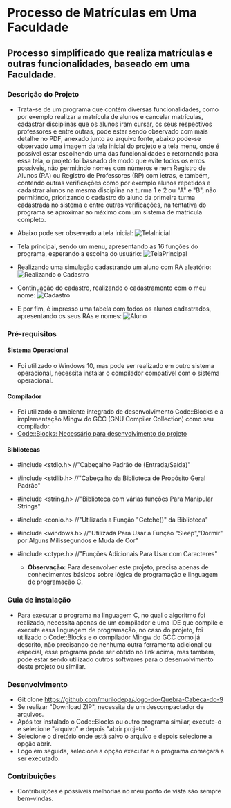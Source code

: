 # Processo de Matrículas em Uma Faculdade

## Processo simplificado que realiza matrículas e outras funcionalidades, baseado em uma Faculdade.

### Descrição do Projeto
   * Trata-se de um programa que contém diversas funcionalidades, como por exemplo realizar a matrícula de alunos e cancelar matrículas, cadastrar disciplinas que os alunos iram cursar, os seus respectivos professores e entre outras, pode estar sendo observado com mais detalhe no PDF, anexado junto ao arquivo fonte, abaixo pode-se observado uma imagem da tela inicial do projeto e a tela menu, onde é possível estar escolhendo uma das funcionalidades e retornando para essa tela, o projeto foi baseado de modo que evite todos os erros possíveis, não permitindo nomes com números e nem Registro de Alunos (RA) ou Registro de Professores (RP) com letras, e também, contendo outras verificações como por exemplo alunos repetidos e cadastrar alunos na mesma disciplina na turma 1 e 2 ou "A" e "B", não permitindo, priorizando o cadastro do aluno da primeira turma cadastrada no sistema e entre outras verificações, na tentativa do programa se aproximar ao máximo com um sistema de matrícula completo.

* Abaixo pode ser observado a tela inicial:
![TelaInicial](https://user-images.githubusercontent.com/56207941/66441007-77629500-ea0b-11e9-93cf-112fa247f236.PNG)

* Tela principal, sendo um menu, apresentando as 16 funções do programa, esperando a escolha do usuário:
![TelaPrincipal](https://user-images.githubusercontent.com/56207941/66441014-7b8eb280-ea0b-11e9-922d-6fd89aacbc1d.PNG)

* Realizando uma simulação cadastrando um aluno com RA aleatório:
![Realizando o Cadastro](https://user-images.githubusercontent.com/56207941/66441026-821d2a00-ea0b-11e9-8c80-ccfcc446cf13.PNG)

* Continuação do cadastro, realizando o cadastramento com o meu nome:
![Cadastro](https://user-images.githubusercontent.com/56207941/66441034-89443800-ea0b-11e9-8563-4cf1b91bef9b.PNG)

* E por fim, é impresso uma tabela com todos os alunos cadastrados, apresentando os seus RAs e nomes:
![Aluno](https://user-images.githubusercontent.com/56207941/66441040-8fd2af80-ea0b-11e9-9583-6779c5a66e43.PNG)

 ### Pré-requisitos

#### Sistema Operacional
* Foi utilizado o Windows 10, mas pode ser realizado em outro sistema operacional, necessita instalar o compilador compatível com o sistema operacional.

 #### Compilador
* Foi utilizado o ambiente integrado de desenvolvimento Code::Blocks e a implementação Mingw do GCC (GNU Compiler Collection) como seu compilador.
* <a> [Code::Blocks: Necessário para desenvolvimento do projeto](http://www.codeblocks.org/downloads/26)
  
 #### Bibliotecas
* #include <stdio.h>    //"Cabeçalho Padrão de (Entrada/Saída)"
* #include <stdlib.h>   //"Cabeçalho da Biblioteca de Propósito Geral Padrão"
* #include <string.h>   //"Biblioteca com várias funções Para Manipular Strings"
* #include <conio.h>    //"Utilizada a Função "Getche()" da Biblioteca"
* #include <windows.h>  //"Utilizada Para Usar a Função "Sleep","Dormir" por Alguns Milissegundos e Muda de Cor"
* #include <ctype.h>     //"Funções Adicionais Para Usar com Caracteres"

   * **Observação:** Para desenvolver este projeto, precisa apenas de conhecimentos básicos sobre lógica de programação e linguagem de programação C.

### Guia de instalação
* Para executar o programa na linguagem C, no qual o algoritmo foi realizado, necessita apenas de um compilador e uma IDE que compile e execute essa linguagem de programação, no caso do projeto, foi utilizado o Code::Blocks e o compilador Mingw do GCC como já descrito, não precisando de nenhuma outra ferramenta adicional ou especial, esse programa pode ser obtido no link acima, mas também, pode estar sendo utilizado outros softwares para o desenvolvimento deste projeto ou similar.

### Desenvolvimento
* Git clone https://github.com/murilodepa/Jogo-do-Quebra-Cabeca-do-9
* Se realizar "Download ZIP", necessita de um descompactador de arquivos.
* Após ter instalado o Code::Blocks ou outro programa similar, execute-o e selecione "arquivo" e depois "abrir projeto".
* Selecione o diretório onde está salvo o arquivo e depois selecione a opção abrir.
* Logo em seguida, selecione a opção executar e o programa começará a ser executado.

### Contribuições
- Contribuições e possíveis melhorias no meu ponto de vista são sempre bem-vindas.
